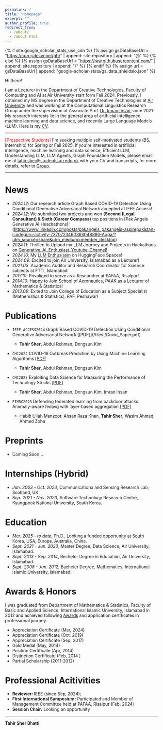 ```yaml
---
permalink: /
title: "Homepage"
excerpt: ""
author_profile: true
redirect_from: 
  - /about/
  - /about.html
---
```


{% if site.google_scholar_stats_use_cdn %}
{% assign gsDataBaseUrl = "https://cdn.jsdelivr.net/gh/" | append: site.repository | append: "@" %}
{% else %}
{% assign gsDataBaseUrl = "https://raw.githubusercontent.com/" | append: site.repository | append: "/" %}
{% endif %}
{% assign url = gsDataBaseUrl | append: "google-scholar-stats/gs_data_shieldsio.json" %}

<span class='anchor' id='about-me'></span>


Hi there!

I am a Lecturer in the Department of Creative Technologies, Faculty of Computing and AI at Air University start form Fall 2024. Previously, I obtained my MS degree in the Department of Creative Technologies at <a href="https://www.au.edu.pk/" target="_blank">Air University</a> and was working at the Computational Linguistics Research Group under the supervision of Associate Prof. <a href="https://www.linkedin.com/in/imranihsan/" target="_blank"> Dr. Imran Ihsan </a> since 2021. My research interests lie in the general area of artifiicial intelligence, machine learning and data science, and recently Large Language Models (LLM). Here is my [CV](/files/Tahir_CV.pdf).

---

<span style="color:red">[Prospective Students]</span> I'm seeking multiple self-motivated students (BS, Internship) for Spring or Fall 2025. If you're interested in artifiicial intelligence, machine learning and data science, Efficient LLM, Understanding LLM, LLM Agents, Graph Foundation Models, please email me at <a href="mailto:tahir2011.iiui@gmail.com" target="_blank">tahir.sher@students.au.edu.pk</a> with your CV and transcripts, for more details, refer to [Group](/group.html).

---


# News
- *2024.12*: Our research article Graph Based COVID-19 Detection Using Conditional Generative Adversarial Network accepted at IEEE Access!
- *2024.12*: We submitted two projects and won **(Second (Legal Consultant) & Sixth (Career Compass)** top positions in [Pak Angels Generative AI Heackathons]!(https://www.linkedin.com/posts/pakangels_pakangels-aspirepakistan-icodeguru-activity-7270723460388048896-Aoga/?utm_source=share&utm_medium=member_desktop)
- *2024.11*: Thrilled to Uplaod my LLM Journey and Projects in Hackathons on [Generative_AI_Enthusiast_Youtube_Channel!](https://www.youtube.com/@Generative_AI_Enthusiast) 
- *2024.10*: My [LLM Enthusiasm](https://huggingface.co/spaces?sort=trending&search=tahirsher) on HuggingFace Spaces!
- *2024.09*: Excited to join Air University, Islamabad as a Lecturer!
- *2021.03*: Academic Auditor and Research Coordinator for Science subjects at FTTI, Islamabad
- *2017.10*: Privaliged to serve as a Researcher at PAFAA, Risalpur!
- *2014.10*: Happy to Join School of Aeronautics, PAAK as a Lecturer of Mathematics & Statistics!
- *2013.09*: Exited to Join College of Education as a Subject Specialist (Mathematics & Statistics), PAF, Peshawar!

# Publications

- ``IEEE ACCESS2024`` Graph Based COVID-19 Detection Using Conditional Generative Adversarial Network  [[PDF]](/files
/Covid_Paper.pdf)
  - **Tahir Sher**, Abdul Rehman, Dongsun Kim
- ``CMC2022`` COVID-19 Outbreak Prediction by Using Machine Learning Algorithms  [[PDF]](https://scholar.google.com/citations?view_op=view_citation&hl=en&user=eIIFkLAAAAAJ&citation_for_view=eIIFkLAAAAAJ:d1gkVwhDpl0C)
  - **Tahir Sher**, Abdul Rehman, Dongsun Kim

- ``CMC2023`` Exploiting Data Science for Measuring the Performance of Technology Stocks [[PDF]](https://scholar.google.com/citations?view_op=view_citation&hl=en&user=eIIFkLAAAAAJ&citation_for_view=eIIFkLAAAAAJ:9yKSN-GCB0IC)
  - **Tahir Sher**, Abdul Rehman, Dongsun Kim, Imran Ihsan

- ``PIMRC2023`` Defending federated learning from backdoor attacks: Anomaly-aware fedavg with layer-based aggregation [[PDF]](https://scholar.google.com/citations?view_op=view_citation&hl=en&user=eIIFkLAAAAAJ&citation_for_view=eIIFkLAAAAAJ:2osOgNQ5qMEC) 
  - Habib Ullah Manzoor, Ahsan Raza Khan, **Tahir Sher**, Wasim Ahmad, Ahmed Zoha

# Preprints
- Coming Soon...

# Internships (Hybrid)
- *Jan. 2023 - Oct. 2023*, Communicationa and Sensing Research Lab, Scotland, UK.
- *Sep. 2021 - Nov. 2023*, Software Technology Research Centre, Kyungpook National University, South Korea.

# Education
- *Mar. 2025 - to date*, Ph.D., Looking a funded opportunity at South Korea, USA, Europe, Australia, China.
- *Sept. 2021 - Jun. 2023*, Master Degree, Data Science, Air University, Islamabad.
- *Sept. 2013 - Sep. 2014*, Bechelor Degree in Education, Air University, Islamabad.
- *Sept. 2008 - Jun. 2012*, Bacheler Degree, Mathematics, International Islamic University, Islamabad.

# Awards & Honors
I was graduated from Department of Mathematics & Statistics, Faculty of Basic and Applied Science, International Islamic University, Islamabad in 2012 and achieved following [Awards](/files/Awards.pdf) and apprication certificates in professional journey.

- Appreciation Certificate (Mar, 2024)
- Appreciation Certificate (Oct, 2019)
- Appreciation Certificate (Sep, 2017)
- Gold Medal (May, 2014)
- Position Certificate (Apr, 2014)
- Distinction Certificate (Feb, 2014 )
- Partial Scholarship (2011-2012)


# Professional Acitivities
- **Reviewer:** IEEE (since Sep, 2024);
- **First International Symposium:** Participated and Member of Management Committee held at PAFAA, Risalpur (Feb, 2024)
- **Session Chair:** Looking an opportunity
 
---
**Tahir Sher Bhatti**
